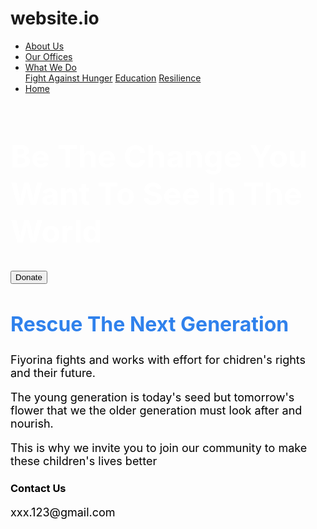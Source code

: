 # website.io
<!DOCTYPE html>
<html>
<head>
    <meta charset="utf-8">
    <link rel="stylesheet" href="https://fonts.googleapis.com/css?family=Sofia">
    <link rel="stylesheet" href="newstyle.css">
    <title>Fiyorina</title>
<style>
   
</style>
</head>
<body>
    <nav class="nav-main">
        <div class="logo"></div>
    
<ul>
  <li><a href="about_us.html">About Us</a></li>
  <li><a href="our_offices.html">Our Offices</a></li>
  
  <li class="dropdown">
    <a href="javascript:void(0)" class="dropbtn">What We Do</a>
    <div class="dropdown-content">
      <a href="fight-against-hunger.html">Fight Against Hunger</a>
      <a href="education.html">Education</a>
      <a href="resilience.html">Resilience</a>
    </div>
    <li><a href="newstyle.html">Home</a></li>
  </li>
</ul>
    </nav>
<div class="hero-image">
    <div class="hero-text">
        <h1 id="header" style="color: white;font-size:50px;">Be The Change You Want To See In The World</h1>
        <button class="button">Donate</button>
    </div>
</div>
<div class="secondpart">
    <h2 id="header" style="color: rgb(47, 129, 236);font-size: xx-large;">Rescue The Next Generation</h2>
    <p style="color: black;font-size: large;">
        Fiyorina fights and works with effort for chidren's rights and their future.</p> 
    <p style="color: black;font-size: large;">
        The young generation is today's seed but tomorrow's flower that we the older generation must look after and nourish.</p> 
    <p style="color: black;font-size: large;">
        This is why we invite you to join our community to make these children's lives better</p>
</div>
<section class="thirdpart">
    <h3 id="header2" style="color: black;">Contact Us</h3>
    <p style="color: black;font-size: large;">
        xxx.123@gmail.com</p>
</section>


</body>
</html>


